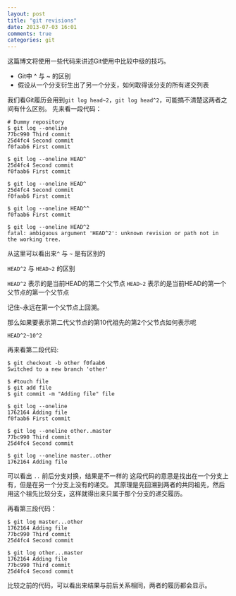 ```yaml
---
layout: post
title: "git revisions"
date: 2013-07-03 16:01
comments: true
categories: git
---
```


这篇博文将使用一些代码来讲述Git使用中比较中级的技巧。

* Git中 ^ 与 ~ 的区别
* 假设从一个分支衍生出了另一个分支，如何取得该分支的所有递交列表

<!-- more -->

我们看Git履历会用到`git log head~2`，`git log head^2`，可能搞不清楚这两者之间有什么区别。
先来看一段代码：

    # Dummy repository
    $ git log --oneline
    77bc990 Third commit
    25d4fc4 Second commit
    f0faab6 First commit

    $ git log --oneline HEAD^
    25d4fc4 Second commit
    f0faab6 First commit

    $ git log --oneline HEAD^
    25d4fc4 Second commit
    f0faab6 First commit

    $ git log --oneline HEAD^^
    f0faab6 First commit

    $ git log --oneline HEAD^2
    fatal: ambiguous argument 'HEAD^2': unknown revision or path not in the working tree.

从这里可以看出来`^` 与 `~` 是有区别的

`HEAD^2` 与 `HEAD~2` 的区别

`HEAD^2` 表示的是当前HEAD的第二个父节点
`HEAD~2` 表示的是当前HEAD的第一个父节点的第一个父节点

记住`~`永远在第一个父节点上回溯。

那么如果要表示第二代父节点的第10代祖先的第2个父节点如何表示呢

    HEAD^2~10^2


再来看第二段代码:

    $ git checkout -b other f0faab6
    Switched to a new branch 'other'

    $ #touch file
    $ git add file
    $ git commit -m "Adding file" file

    $ git log --oneline
    1762164 Adding file
    f0faab6 First commit

    $ git log --oneline other..master
    77bc990 Third commit
    25d4fc4 Second commit

    $ git log --oneline master..other
    1762164 Adding file

可以看出 `..` 前后分支对换，结果是不一样的
这段代码的意思是找出在一个分支上有，但是在另一个分支上没有的递交。
其原理是先回溯到两者的共同祖先，然后用这个祖先比较分支，这样就得出来只属于那个分支的递交履历。


再看第三段代码：

    $ git log master...other
    1762164 Adding file
    77bc990 Third commit
    25d4fc4 Second commit

    $ git log other...master
    1762164 Adding file
    77bc990 Third commit
    25d4fc4 Second commit

比较之前的代码，可以看出来结果与前后关系相同，两者的履历都会显示。
